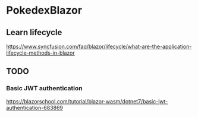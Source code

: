 # PokedexBlazor

## Learn lifecycle
https://www.syncfusion.com/faq/blazor/lifecycle/what-are-the-application-lifecycle-methods-in-blazor

## TODO

### Basic JWT authentication
https://blazorschool.com/tutorial/blazor-wasm/dotnet7/basic-jwt-authentication-683869